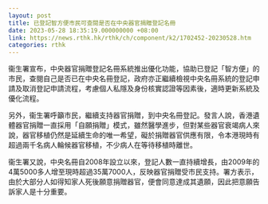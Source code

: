 ```yaml
---
layout: post
title: 已登記智方便市民可查閱是否在中央器官捐贈登記名冊
date: 2023-05-28 18:35:19.000000000 +08:00
link: https://news.rthk.hk/rthk/ch/component/k2/1702452-20230528.htm
categories: rthk
---
```


衞生署宣布，中央器官捐贈登記名冊系統推出優化功能，協助已登記「智方便」的市民，查閱自己是否已在中央名冊登記，政府亦正繼續檢視中央名冊系統的登記申請及取消登記申請流程，考慮個人私隱及身份核實認證等因素後，適時更新系統及優化流程。 

另外，衞生署呼籲市民，繼續支持器官捐贈，到中央名冊登記。發言人說，香港遺體器官捐贈一直採用「自願捐贈」模式，雖然醫學進步，但對某些器官衰竭病人來說，器官移植仍然是延續生命的唯一希望，礙於捐贈器官供應有限，令本港現時有超過兩千名病人輪候器官移植，不少病人在等待移植時離世。

衞生署又說，中央名冊自2008年設立以來，登記人數一直持續增長，由2009年的4萬5000多人增至現時超過35萬7000人，反映器官捐贈受市民支持。署方表示，由於大部分人如得知家人死後願意捐贈器官，便會同意達成其遺願，因此把意願告訴家人是十分重要。
